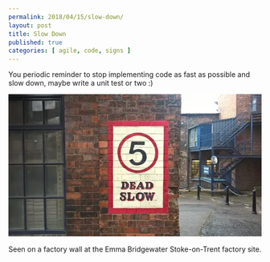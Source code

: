```yaml
---
permalink: 2018/04/15/slow-down/
layout: post
title: Slow Down
published: true
categories: [ agile, code, signs ]
---
```


You periodic reminder to stop implementing code as fast as possible and slow down, maybe 
write a unit test or two :)

![slow down](/img/posts/slow-down/slow-down.webp)

Seen on a factory wall at the Emma Bridgewater Stoke-on-Trent factory site.

